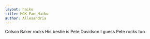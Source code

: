 ```yaml
---
layout: haiku
title: MGK Fan Haiku
author: Allesandria
---
```



Colson Baker rocks
His bestie is Pete Davidson
I guess Pete rocks too